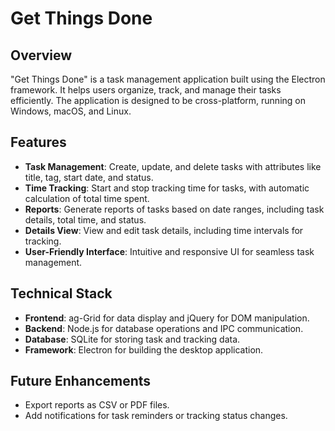 # Get Things Done

## Overview
"Get Things Done" is a task management application built using the Electron framework. It helps users organize, track, and manage their tasks efficiently. The application is designed to be cross-platform, running on Windows, macOS, and Linux.

## Features
- **Task Management**: Create, update, and delete tasks with attributes like title, tag, start date, and status.
- **Time Tracking**: Start and stop tracking time for tasks, with automatic calculation of total time spent.
- **Reports**: Generate reports of tasks based on date ranges, including task details, total time, and status.
- **Details View**: View and edit task details, including time intervals for tracking.
- **User-Friendly Interface**: Intuitive and responsive UI for seamless task management.

## Technical Stack
- **Frontend**: ag-Grid for data display and jQuery for DOM manipulation.
- **Backend**: Node.js for database operations and IPC communication.
- **Database**: SQLite for storing task and tracking data.
- **Framework**: Electron for building the desktop application.

## Future Enhancements
- Export reports as CSV or PDF files.
- Add notifications for task reminders or tracking status changes.
